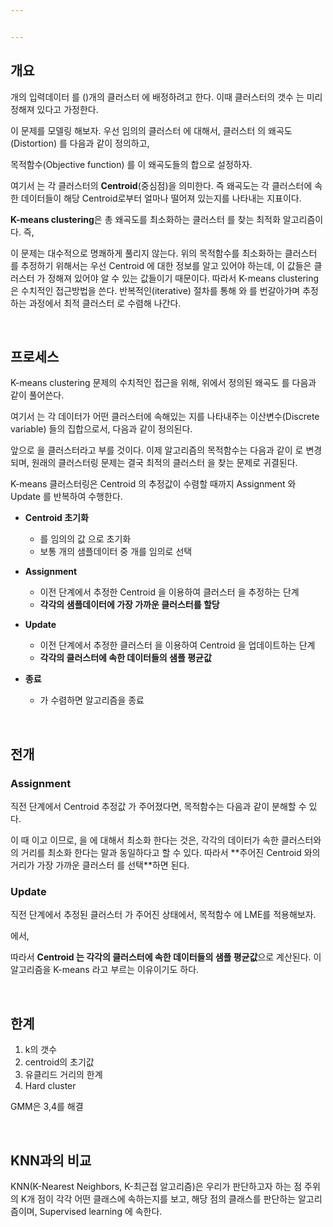 ```yaml
---


---
```


## 개요

<span><script type="math/tex">n</script></span>개의 입력데이터 <span><script type="math/tex">\mathbf{X} = (\mathbf{x}_1 \cdots \mathbf{x}_n)</script></span>를 <span><script type="math/tex">k</script></span> (<span><script type="math/tex">< n</script></span>)개의 클러스터 <span><script type="math/tex">\mathbf{S} = \{ S_1, \cdots, S_k \}</script></span>에 배정하려고 한다. 이때 클러스터의 갯수 <span><script type="math/tex">k</script></span>는 미리 정해져 있다고 가정한다. 

이 문제를 모델링 해보자. 우선 임의의 클러스터 <span><script type="math/tex">\mathbf{S}</script></span>에 대해서, 클러스터 <span><script type="math/tex">j</script></span>의 왜곡도(Distortion) <span><script type="math/tex">\mathcal{D}_j</script></span>를 다음과 같이 정의하고, 

<div class="math"><script type="math/tex; mode=display">
\mathcal{D}_j \equiv \sum_{\mathbf{x} \in S_j} \Vert \mathbf{x} - \mathbf{\mu}_j \Vert^2
</script></div>

목적함수(Objective function) <span><script type="math/tex">\mathcal{J}_\mathbf{S}</script></span>를 이 왜곡도들의 합으로 설정하자. 

<div class="math"><script type="math/tex; mode=display">
\mathcal{J}_\mathbf{S} = \sum_{j=1}^k \mathcal{D}_j = \sum^k_{j=1} \sum_{\mathbf{x} \in S_j} \Vert \mathbf{x} - \mathbf{\mu}_j \Vert^2
</script></div>


여기서 <span><script type="math/tex">\mathbf{\mu} = \{ \mathbf{\mu}_1, \cdots, \mathbf{\mu}_k \}</script></span>는 각 클러스터의 **Centroid**(중심점)을 의미한다. 즉 왜곡도는 각 클러스터에 속한 데이터들이 해당 Centroid로부터 얼마나 떨어져 있는지를 나타내는 지표이다. 


**K-means clustering**은 총 왜곡도를 최소화하는 클러스터 <span><script type="math/tex">\mathbf{S}</script></span>를 찾는 최적화 알고리즘이다. 즉, 
<div class="math"><script type="math/tex; mode=display">
\hat{\mathbf{S}} = \underset{\mathbf{S}}{\arg \min} ~\mathcal{J}_\mathbf{S} = \underset{\mathbf{S}}{\arg \min} \sum^k_{j=1} \sum_{\mathbf{x} \in S_j} \Vert \mathbf{x} - \mathbf{\mu}_j \Vert^2
</script></div>

이 문제는 대수적으로 명쾌하게 풀리지 않는다. 위의 목적함수를 최소화하는 클러스터 <span><script type="math/tex">\mathbf{S}</script></span>를 추정하기 위해서는 우선 Centroid <span><script type="math/tex">\mathbf{\mu}</script></span>에 대한 정보를 알고 있어야 하는데, 이 값들은 클러스터 <span><script type="math/tex">\mathbf{S}</script></span>가 정해져 있어야 알 수 있는 값들이기 때문이다. 따라서 K-means clustering은 수치적인 접근방법을 쓴다. 반복적인(iterative) 절차를 통해 <span><script type="math/tex">\mathbf{S}</script></span>와 <span><script type="math/tex">\mathbf{\mu}</script></span>를 번갈아가며 추정하는 과정에서 최적 클러스터 <span><script type="math/tex">\hat{\mathbf{S}}</script></span>로 수렴해 나간다. 


<br/>

## 프로세스

K-means clustering 문제의 수치적인 접근을 위해, 위에서 정의된 왜곡도 <span><script type="math/tex">\mathcal{D}_j</script></span>를 다음과 같이 풀어쓴다. 

<div class="math"><script type="math/tex; mode=display">
\mathcal{D}_j = \sum_{\mathbf{x} \in S_j} \Vert \mathbf{x} - oldsymbol{\mu}_j \Vert^2 = \sum^n_{i=1} r_{ij} \Vert \mathbf{x}_i - \mathbf{\mu}_j \Vert^2
</script></div>


여기서 <span><script type="math/tex">\mathbf{r} = \{ r_{ij} \}</script></span>는 각 데이터가 어떤 클러스터에 속해있는 지를 나타내주는 이산변수(Discrete variable) <span><script type="math/tex">r_{ij}</script></span>들의 집합으로서, 다음과 같이 정의된다. 

<div class="math"><script type="math/tex; mode=display">
r_{ij} \equiv 
\begin{cases}
1 & \text{if} ~~\mathbf{x}_i \in S_j \\
0 & \text{otherwise}
\end{cases}
</script></div>

앞으로 <span><script type="math/tex">\mathbf{r}</script></span>을 클러스터라고 부를 것이다. 이제 알고리즘의 목적함수는 다음과 같이 <span><script type="math/tex">\mathcal{J}_\mathbf{r}</script></span>로 변경되며, 원래의 클러스터링 문제는 결국 최적의 클러스터 <span><script type="math/tex">\mathbf{r}</script></span>을 찾는 문제로 귀결된다. 

<div class="math"><script type="math/tex; mode=display">
\mathcal{J}_\mathbf{r} = \sum^n_{i=1} \sum^k_{j=1} r_{ij} \Vert \mathbf{x}_i - \mathbf{\mu}_j \Vert^2
</script></div>

<div class="math"><script type="math/tex; mode=display">
\min_{\mathbf{S}} \mathcal{J}_\mathbf{S} = \min_{\mathbf{r}} \mathcal{J}_\mathbf{r}
</script></div>

K-means 클러스터링은 Centroid <span><script type="math/tex">\mathbf{\mu}</script></span>의 추정값이 수렴할 때까지 Assignment 와 Update 를 반복하여 수행한다. 

* **Centroid 초기화**
    * <span><script type="math/tex">\hat{\mathbf{\mu}}</script></span>를 임의의 값 <span><script type="math/tex">\hat{\mathbf{\mu}}(0) = \{ \hat{\mathbf{\mu}}_1(0), \cdots, \hat{\mathbf{\mu}}_k(0) \}</script></span> 으로 초기화
    * 보통 <span><script type="math/tex">n</script></span>개의 샘플데이터 중 <span><script type="math/tex">k</script></span>개를 임의로 선택
    
* **Assignment**
    * 이전 단계에서 추정한 Centroid <span><script type="math/tex">\hat{\mathbf{\mu}}</script></span>을 이용하여 클러스터 <span><script type="math/tex">\hat{\mathbf{r}}</script></span>을 추정하는 단계
    * **각각의 샘플데이터에 가장 가까운 클러스터를 할당**
    
* **Update**
    * 이전 단계에서 추정한 클러스터 <span><script type="math/tex">\hat{\mathbf{r}}</script></span>을 이용하여 Centroid <span><script type="math/tex">\hat{\mathbf{\mu}}</script></span>을 업데이트하는 단계
    * **<span><script type="math/tex">\hat{\mathbf{\mu}} =</script></span> 각각의 클러스터에 속한 데이터들의 샘플 평균값**
    
* **종료**
    * <span><script type="math/tex">\hat{\mathbf{\mu}}</script></span>가 수렴하면 알고리즘을 종료



<br/>

## 전개

### Assignment

직전 단계에서 Centroid 추정값 <span><script type="math/tex">\hat{\mathbf{\mu}}(t) = \{ \hat{\mathbf{\mu}}_1 (t), \cdots, \hat{\mathbf{\mu}}_k (t) \}</script></span>가 주어졌다면, 목적함수는 다음과 같이 분해할 수 있다. 

<div class="math"><script type="math/tex; mode=display">
\mathcal{J}_\mathbf{r} = \underbrace{\sum^k_{j=1} r_{1j} \Vert \mathbf{x}_1 -\hat{\mathbf{\mu}}_j(t) \Vert^2}_{\text{minimize}} + \cdots + \underbrace{\sum^k_{j=1} r_{nj} \Vert \mathbf{x}_n -\hat{\mathbf{\mu}}_j(t) \Vert^2}_{\text{minimize}}
</script></div>

이 때 <span><script type="math/tex">r_{ij} \ge 0</script></span> 이고 <span><script type="math/tex">\Vert \cdot \Vert \ge 0</script></span> 이므로,  <span><script type="math/tex">\mathcal{J}_\mathbf{r}</script></span>을 <span><script type="math/tex">\mathbf{r}</script></span>에 대해서 최소화 한다는 것은, 각각의 데이터가 속한 클러스터와의 거리를 최소화 한다는 말과 동일하다고 할 수 있다. 따라서 **주어진 Centroid <span><script type="math/tex">\hat{\mathbf{\mu}}(t)</script></span>와의 거리가 가장 가까운 클러스터 <span><script type="math/tex">\hat{\mathbf{r}}(t) = \{ \hat{r}_{ij}(t) \}</script></span>를 선택**하면 된다. 

<div class="math"><script type="math/tex; mode=display">
\hat{r}_{ij} (t) =
\begin{cases}
1 & \text{if} ~~j = \underset{\ell}{\arg \min} \Vert \mathbf{x}_i - \hat{\mathbf{\mu}}_\ell (t) \Vert \\
0 & \text{otherwise}
\end{cases}
</script></div>



### Update

직전 단계에서 추정된 클러스터 <span><script type="math/tex">\hat{\mathbf{r}}(t) = \{ \hat{r}_{ij}(t) \}</script></span>가 주어진 상태에서, 목적함수 <span><script type="math/tex">\mathcal{J}_\mathbf{r}</script></span>에 LME를 적용해보자. 

<span><script type="math/tex">\displaystyle \frac{\partial \mathcal{J}_\mathbf{r}}{\partial \mathbf{\mu}} = \left[ \frac{\partial \mathcal{J}_\mathbf{r}}{\partial \mathbf{\mu}_1} \cdots \frac{\partial \mathcal{J}_\mathbf{r}}{\partial \mathbf{\mu}_k} \right]^T = 0</script></span> 에서, 

<div class="math"><script type="math/tex; mode=display">
\begin{aligned}
0 
&= \frac{\partial}{\partial \mathbf{\mu}_j} \left[
\sum^n_{i=1} \sum^k_{j=1} \hat{r}_{ij}(t) \Vert \mathbf{x}_i - \mathbf{\mu}_j \Vert^2 \right] \\
&= \frac{\partial}{\partial \mathbf{\mu}_j} \left[
\sum^n_{i=1} \hat{r}_{ij}(t) ( \mathbf{x}_i - \mathbf{\mu}_j )^T ( \mathbf{x}_i - \mathbf{\mu}_j ) \right] \\
&= -2 \sum^n_{i=1} \hat{r}_{ij}(t) ( \mathbf{x}_i - \mathbf{\mu}_j ) \\
&= -2 \left[ \sum^n_{i=1} \hat{r}_{ij}(t) ~\mathbf{x}_i - \left( \sum^n_{i=1} \hat{r}_{ij}(t) \right) \mathbf{\mu}_j \right]
\end{aligned}
</script></div>

<div class="math"><script type="math/tex; mode=display">
\therefore \hat{\mathbf{\mu}}_j (t+1) = \frac{\displaystyle \sum^n_{i=1} \hat{r}_{ij}(t) ~\mathbf{x}_i}{\displaystyle \sum^n_{i=1} \hat{r}_{ij}(t)}
</script></div>

따라서 **Centroid <span><script type="math/tex">\hat{\mathbf{\mu}}(t+1) = \{ \hat{\mathbf{\mu}}_1(t+1), \cdots, \hat{\mathbf{\mu}}_k(t+1)  \}</script></span>는 각각의 클러스터에 속한 데이터들의 샘플 평균값**으로 계산된다. 이 알고리즘을 K-means 라고 부르는 이유이기도 하다. 


<br/>

## 한계
1. k의 갯수
2. centroid의 초기값
3. 유클리드 거리의 한계
4. Hard cluster

GMM은 3,4를 해결


<br/>

## KNN과의 비교
KNN(K-Nearest Neighbors, K-최근접 알고리즘)은 우리가 판단하고자 하는 점 주위의 K개 점이 각각 어떤 클래스에 속하는지를 보고, 해당 점의 클래스를 판단하는 알고리즘이며, Supervised learning 에 속한다. 

